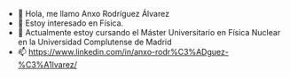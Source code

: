 - 👋 Hola, me llamo Anxo Rodríguez Álvarez
- 👀 Estoy interesado en Física.
- 🌱 Actualmente estoy cursando el Máster Universitario en Física Nuclear en la Universidad Complutense de Madrid
- 📫 https://www.linkedin.com/in/anxo-rodr%C3%ADguez-%C3%A1lvarez/
